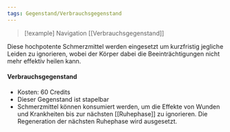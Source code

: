 ```yaml
---
tags: Gegenstand/Verbrauchsgegenstand
---
```

> [!example] Navigation 
>  [[Verbrauchsgegenstand]]

Diese hochpotente Schmerzmittel werden eingesetzt um kurzfristig jegliche Leiden zu ignorieren, wobei der Körper dabei die Beeinträchtigungen nicht mehr effektiv heilen kann.  

#### Verbrauchsgegenstand
- Kosten: 60 Credits
- Dieser Gegenstand ist stapelbar
- Schmerzmittel können konsumiert werden, um die Effekte von Wunden und Krankheiten bis zur nächsten [[Ruhephase]] zu ignorieren. Die Regeneration der nächsten Ruhephase wird ausgesetzt.